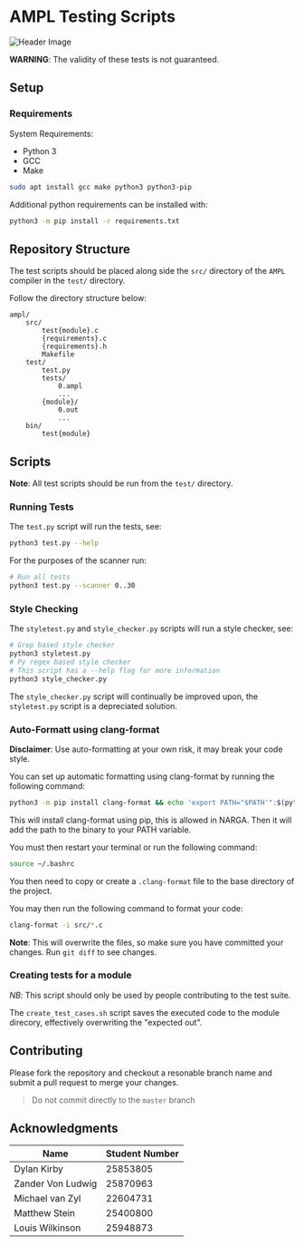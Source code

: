 # AMPL Testing Scripts

![Header Image](https://repository-images.githubusercontent.com/678396879/33ab37e9-c433-4848-b67a-8f535c5bcb8c)

**WARNING**: The validity of these tests is not guaranteed.

## Setup

### Requirements

System Requirements:
- Python 3
- GCC
- Make

```bash
sudo apt install gcc make python3 python3-pip
```

Additional python requirements can be installed with:
```bash
python3 -m pip install -r requirements.txt
```

## Repository Structure

The test scripts should be placed along side the `src/` directory of the `AMPL` compiler in the `test/` directory.

Follow the directory structure below:
```
ampl/
    src/
        test{module}.c
        {requirements}.c
        {requirements}.h
        Makefile
    test/
        test.py
        tests/
            0.ampl
            ...
        {module}/
            0.out
            ...
    bin/
        test{module}
```

## Scripts

**Note**: All test scripts should be run from the `test/` directory.

### Running Tests


The `test.py` script will run the tests, see:
```bash
python3 test.py --help
```

For the purposes of the scanner run:
```bash
# Run all tests
python3 test.py --scanner 0..30
```

### Style Checking

The `styletest.py` and `style_checker.py` scripts will run a style checker, see:
```bash
# Grep based style checker
python3 styletest.py
# Py regex based style checker
# This script has a --help flag for more information
python3 style_checker.py
```

The `style_checker.py` script will continually be improved upon, the `styletest.py` script is a depreciated solution.

### Auto-Formatt using clang-format

**Disclaimer**: Use auto-formatting at your own risk, it may break your code style.

You can set up automatic formatting using clang-format by running the following command:
```bash
python3 -m pip install clang-format && echo 'export PATH="$PATH'":$(python3 -m site --user-base)/bin\"" >> ~/.bashrc
```

This will install clang-format using pip, this is allowed in NARGA. Then it will add the path to the binary to your PATH variable.

You must then restart your terminal or run the following command:
```bash
source ~/.bashrc
```

You then need to copy or create a `.clang-format` file to the base directory of the project.

You may then run the following command to format your code:
```bash
clang-format -i src/*.c
```

**Note**: This will overwrite the files, so make sure you have committed your changes.
Run `git diff` to see changes.

### Creating tests for a module

*NB*: This script should only be used by people contributing to the test suite.

The `create_test_cases.sh` script saves the executed code to the module direcory, effectively overwriting the "expected out".

## Contributing

Please fork the repository and checkout a resonable branch name and submit a pull request to merge your changes.

> Do not commit directly to the `master` branch

## Acknowledgments

| Name              | Student Number |
| ----------------- | -------------- |
| Dylan Kirby       | 25853805       |
| Zander Von Ludwig | 25870963       |
| Michael van Zyl   | 22604731       |
| Matthew Stein     | 25400800       |
| Louis Wilkinson   | 25948873       |
